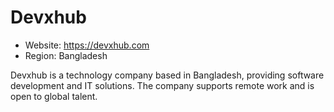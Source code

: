 # Devxhub

- Website: https://devxhub.com
- Region: Bangladesh

Devxhub is a technology company based in Bangladesh, providing software development and IT solutions. The company supports remote work and is open to global talent.
